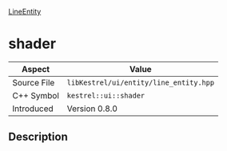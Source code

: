 [LineEntity](index.md)
# shader
| Aspect | Value |
| --- | --- |
| Source File | `libKestrel/ui/entity/line_entity.hpp` |
| C++ Symbol | `kestrel::ui::shader` |
| Introduced | Version 0.8.0 |
## Description
